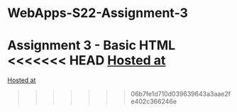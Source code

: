 # WebApps-S22-Assignment-3
Assignment 3 - Basic HTML
<<<<<<< HEAD
 <a href="https://github.com/44-563-Web-Apps-S22/webapps-s22-assignment-3-Narendarkatta/settings/pages">Hosted at</a>
=======
<a href="https://44-563-web-apps-s22.github.io/webapps-s22-assignment-3-Narendarkatta/">Hosted at<a>
>>>>>>> 06b7fe1d710d039639643a3aae2fe402c366246e
